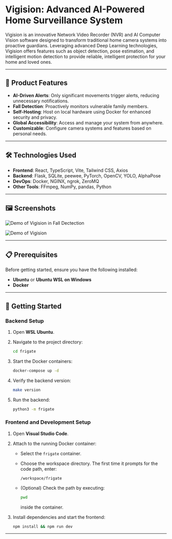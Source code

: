 # Vigision: Advanced AI-Powered Home Surveillance System

Vigision is an innovative Network Video Recorder (NVR) and AI Computer Vision software designed to transform traditional home camera systems into proactive guardians. Leveraging advanced Deep Learning technologies, Vigision offers features such as object detection, pose estimation, and intelligent motion detection to provide reliable, intelligent protection for your home and loved ones.

---

## 🚀 Product Features

- **AI-Driven Alerts**: Only significant movements trigger alerts, reducing unnecessary notifications.
- **Fall Detection**: Proactively monitors vulnerable family members.
- **Self-Hosting**: Host on local hardware using Docker for enhanced security and privacy.
- **Global Accessibility**: Access and manage your system from anywhere.
- **Customizable**: Configure camera systems and features based on personal needs.

---

## 🛠️ Technologies Used

- **Frontend**: React, TypeScript, Vite, Tailwind CSS, Axios
- **Backend**: Flask, SQLite, peewee, PyTorch, OpenCV, YOLO, AlphaPose
- **DevOps**: Docker, NGINX, ngrok, ZeroMQ
- **Other Tools**: FFmpeg, NumPy, pandas, Python

---

## 🖼️ Screenshots

![Demo of Vigision in Fall Dectection](images/gif1.gif)

![Demo of Vigision](images/gif2.gif)

---

## 📋 Prerequisites

Before getting started, ensure you have the following installed:

- **Ubuntu** or **Ubuntu WSL on Windows**
- **Docker**

---

## 🚀 Getting Started

### Backend Setup
1. Open **WSL Ubuntu**.
2. Navigate to the project directory:
   ```bash
   cd frigate
   ```
3. Start the Docker containers:

   ```bash
   docker-compose up -d
   ```
4. Verify the backend version:

   ```bash
   make version
   ```
5. Run the backend:

   ```bash
   python3 -m frigate
   ```

### Frontend and Development Setup

1. Open **Visual Studio Code**.

2. Attach to the running Docker container:

   * Select the `frigate` container.
   * Choose the workspace directory. The first time it prompts for the code path, enter:

     ```
     /workspace/frigate
     ```
   * (Optional) Check the path by executing:

     ```bash
     pwd
     ```

     inside the container.

3. Install dependencies and start the frontend:

   ```bash
   npm install && npm run dev
   ```

---

